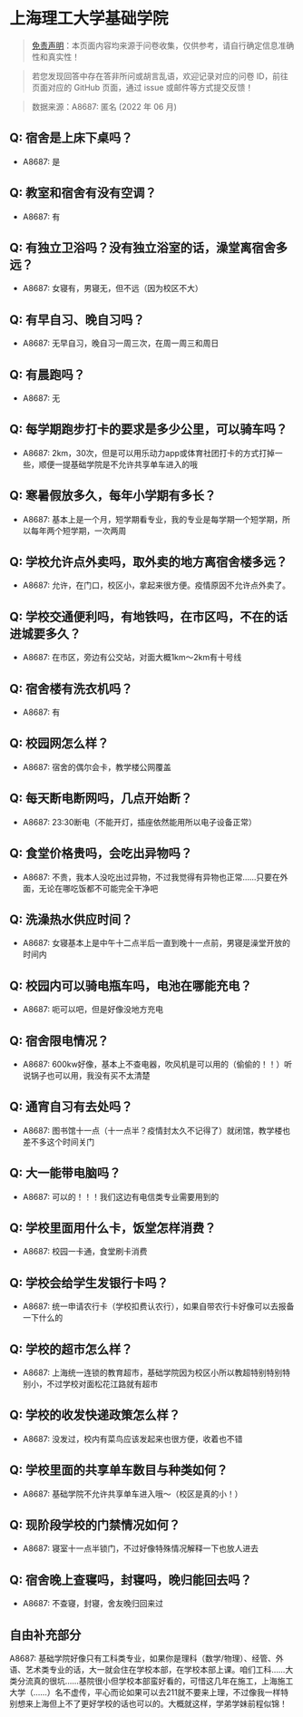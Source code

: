 # 上海理工大学基础学院

> [免责声明](https://colleges.chat/#_3)：本页面内容均来源于问卷收集，仅供参考，请自行确定信息准确性和真实性！

> 若您发现回答中存在答非所问或胡言乱语，欢迎记录对应的问卷 ID，前往页面对应的 GitHub 页面，通过 issue 或邮件等方式提交反馈！

> 数据来源：A8687: 匿名 (2022 年 06 月)

## Q: 宿舍是上床下桌吗？

- A8687: 是

## Q: 教室和宿舍有没有空调？

- A8687: 有

## Q: 有独立卫浴吗？没有独立浴室的话，澡堂离宿舍多远？

- A8687: 女寝有，男寝无，但不远（因为校区不大）

## Q: 有早自习、晚自习吗？

- A8687: 无早自习，晚自习一周三次，在周一周三和周日

## Q: 有晨跑吗？

- A8687: 无

## Q: 每学期跑步打卡的要求是多少公里，可以骑车吗？

- A8687: 2km，30次，但是可以用乐动力app或体育社团打卡的方式打掉一些，顺便一提基础学院是不允许共享单车进入的哦

## Q: 寒暑假放多久，每年小学期有多长？

- A8687: 基本上是一个月，短学期看专业，我的专业是每学期一个短学期，所以每年两个短学期，一次两周

## Q: 学校允许点外卖吗，取外卖的地方离宿舍楼多远？

- A8687: 允许，在门口，校区小，拿起来很方便。疫情原因不允许点外卖了。

## Q: 学校交通便利吗，有地铁吗，在市区吗，不在的话进城要多久？

- A8687: 在市区，旁边有公交站，对面大概1km～2km有十号线

## Q: 宿舍楼有洗衣机吗？

- A8687: 有

## Q: 校园网怎么样？

- A8687: 宿舍的偶尔会卡，教学楼公网覆盖

## Q: 每天断电断网吗，几点开始断？

- A8687: 23:30断电（不能开灯，插座依然能用所以电子设备正常）

## Q: 食堂价格贵吗，会吃出异物吗？

- A8687: 不贵，我本人没吃出过异物，不过我觉得有异物也正常……只要在外面，无论在哪吃饭都不可能完全干净吧

## Q: 洗澡热水供应时间？

- A8687: 女寝基本上是中午十二点半后一直到晚十一点前，男寝是澡堂开放的时间内

## Q: 校园内可以骑电瓶车吗，电池在哪能充电？

- A8687: 呃可以吧，但是好像没地方充电

## Q: 宿舍限电情况？

- A8687: 600kw好像，基本上不查电器，吹风机是可以用的（偷偷的！！）听说锅子也可以用，我没有买不太清楚

## Q: 通宵自习有去处吗？

- A8687: 图书馆十一点（十一点半？疫情封太久不记得了）就闭馆，教学楼也差不多这个时间关门

## Q: 大一能带电脑吗？

- A8687: 可以的！！！我们这边有电信类专业需要用到的

## Q: 学校里面用什么卡，饭堂怎样消费？

- A8687: 校园一卡通，食堂刷卡消费

## Q: 学校会给学生发银行卡吗？

- A8687: 统一申请农行卡（学校扣费认农行），如果自带农行卡好像可以去报备一下什么的

## Q: 学校的超市怎么样？

- A8687: 上海统一连锁的教育超市，基础学院因为校区小所以教超特别特别特别小，不过学校对面松花江路就有超市

## Q: 学校的收发快递政策怎么样？

- A8687: 没发过，校内有菜鸟应该发起来也很方便，收着也不错

## Q: 学校里面的共享单车数目与种类如何？

- A8687: 基础学院不允许共享单车进入哦～（校区是真的小！）

## Q: 现阶段学校的门禁情况如何？

- A8687: 寝室十一点半锁门，不过好像特殊情况解释一下也放人进去

## Q: 宿舍晚上查寝吗，封寝吗，晚归能回去吗？

- A8687: 不查寝，封寝，舍友晚归回来过

## 自由补充部分

A8687: 基础学院好像只有工科类专业，如果你是理科（数学/物理）、经管、外语、艺术类专业的话，大一就会住在学校本部，在学校本部上课。咱们工科……大类分流真的很坑……基院很小但学校本部蛮好看的，可惜这几年在施工，上海施工大学（……）名不虚传，平心而论如果可以去211就不要来上理，不过像我一样特别想来上海但上不了更好学校的话也可以的。大概就这样，学弟学妹前程似锦！